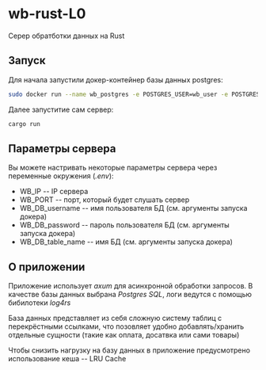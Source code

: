 # wb-rust-L0

Серер обратботки данных на Rust

## Запуск
Для начала запустили докер-контейнер базы данных postgres:
```bash
sudo docker run --name wb_postgres -e POSTGRES_USER=wb_user -e POSTGRES_PASSWORD=insecure -e POSTGRES_DB=wb_db -p 5432:5432 -d postgres
```
Далее запуститие сам сервер:
```bash
cargo run
```

## Параметры сервера
Вы можете настривать некоторые параметры сервера через переменные окружения (*.env*):
* WB_IP -- IP сервера
* WB_PORT -- порт, который будет слушать сервер
* WB_DB_username -- имя пользователя БД (см. аргументы запуска докера)
* WB_DB_password -- пароль пользователя БД (см. аргументы запуска докера)
* WB_DB_table_name -- имя БД (см. аргументы запуска докера)

## О приложении
Приложение использует *axum* для асинхронной обработки запросов. В качестве базы данных выбрана *Postgres SQL*, логи ведутся с помощью бибилотеки *log4rs*

База данных представляет из себя сложную систему таблиц с перекрёстными ссылками, что позовляет удобно добавлять/хранить отдельные сущности (такие как оплата, досатвка или сами товары)

Чтобы снизить нагрузку на базу данных в приложение предусмотрено использование кеша -- LRU Cache
